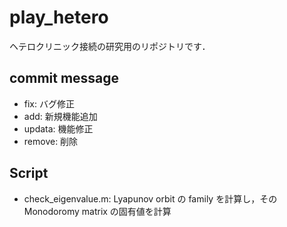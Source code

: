 # play_hetero

ヘテロクリニック接続の研究用のリポジトリです．

## commit message

- fix: バグ修正
- add: 新規機能追加
- updata: 機能修正
- remove: 削除

## Script

- check_eigenvalue.m: Lyapunov orbit の family を計算し，その Monodoromy matrix の固有値を計算
